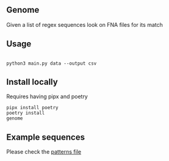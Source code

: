 ## Genome

Given a list of regex sequences look on FNA files for its match

## Usage

```shell

python3 main.py data --output csv

```

## Install locally

Requires having pipx and poetry

```
pipx install poetry
poetry install
genome
```

## Example sequences

Please check the [patterns file](./data/patterns.txt)
